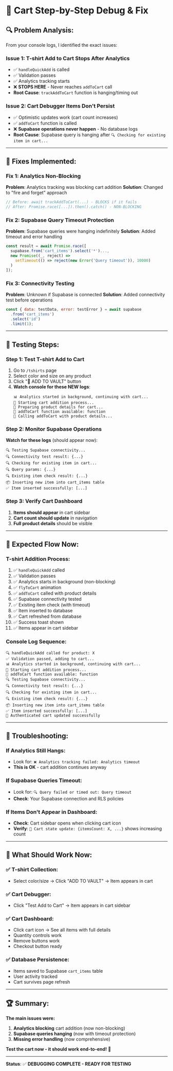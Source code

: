 # 🛒 **Cart Step-by-Step Debug & Fix**

## 🔍 **Problem Analysis:**

From your console logs, I identified the exact issues:

### **Issue 1: T-shirt Add to Cart Stops After Analytics**
- ✅ `handleQuickAdd` is called
- ✅ Validation passes
- ✅ Analytics tracking starts
- ❌ **STOPS HERE** - Never reaches `addToCart` call
- **Root Cause**: `trackAddToCart` function is hanging/timing out

### **Issue 2: Cart Debugger Items Don't Persist**
- ✅ Optimistic updates work (cart count increases)
- ✅ `addToCart` function is called
- ❌ **Supabase operations never happen** - No database logs
- **Root Cause**: Supabase query is hanging after `🔍 Checking for existing item in cart...`

---

## 🔧 **Fixes Implemented:**

### **Fix 1: Analytics Non-Blocking**
**Problem**: Analytics tracking was blocking cart addition
**Solution**: Changed to "fire and forget" approach
```javascript
// Before: await trackAddToCart(...) - BLOCKS if it fails
// After: Promise.race([...]).then().catch() - NON-BLOCKING
```

### **Fix 2: Supabase Query Timeout Protection**
**Problem**: Supabase queries were hanging indefinitely
**Solution**: Added timeout and error handling
```javascript
const result = await Promise.race([
  supabase.from('cart_items').select('*')...,
  new Promise((_, reject) => 
    setTimeout(() => reject(new Error('Query timeout')), 10000)
  )
]);
```

### **Fix 3: Connectivity Testing**
**Problem**: Unknown if Supabase is connected
**Solution**: Added connectivity test before operations
```javascript
const { data: testData, error: testError } = await supabase
  .from('cart_items')
  .select('id')
  .limit(1);
```

---

## 🧪 **Testing Steps:**

### **Step 1: Test T-shirt Add to Cart**
1. Go to `/tshirts` page
2. Select color and size on any product
3. Click "🚀 ADD TO VAULT" button
4. **Watch console for these NEW logs**:
   ```
   📊 Analytics started in background, continuing with cart...
   🛒 Starting cart addition process...
   🛒 Preparing product details for cart...
   🛒 addToCart function available: function
   🛒 Calling addToCart with product details...
   ```

### **Step 2: Monitor Supabase Operations**
**Watch for these logs** (should appear now):
```
🔍 Testing Supabase connectivity...
🔍 Connectivity test result: {...}
🔍 Checking for existing item in cart...
🔍 Query params: {...}
🔍 Existing item check result: {...}
📦 Inserting new item into cart_items table
✅ Item inserted successfully: [...]
```

### **Step 3: Verify Cart Dashboard**
1. **Items should appear** in cart sidebar
2. **Cart count should update** in navigation
3. **Full product details** should be visible

---

## 🎯 **Expected Flow Now:**

### **T-shirt Addition Process:**
1. ✅ `handleQuickAdd` called
2. ✅ Validation passes
3. ✅ Analytics starts in background (non-blocking)
4. ✅ `flyToCart` animation
5. ✅ `addToCart` called with product details
6. ✅ Supabase connectivity tested
7. ✅ Existing item check (with timeout)
8. ✅ Item inserted to database
9. ✅ Cart refreshed from database
10. ✅ Success toast shown
11. ✅ Items appear in cart sidebar

### **Console Log Sequence:**
```
🔍 handleQuickAdd called for product: X
✅ Validation passed, adding to cart...
📊 Analytics started in background, continuing with cart...
🛒 Starting cart addition process...
🛒 addToCart function available: function
🔍 Testing Supabase connectivity...
🔍 Connectivity test result: {...}
🔍 Checking for existing item in cart...
🔍 Existing item check result: {...}
📦 Inserting new item into cart_items table
✅ Item inserted successfully: [...]
🛒 Authenticated cart updated successfully
```

---

## 🚨 **Troubleshooting:**

### **If Analytics Still Hangs:**
- Look for: `❌ Analytics tracking failed: Analytics timeout`
- **This is OK** - cart addition continues anyway

### **If Supabase Queries Timeout:**
- Look for: `🔍 Query failed or timed out: Query timeout`
- **Check**: Your Supabase connection and RLS policies

### **If Items Don't Appear in Dashboard:**
- **Check**: Cart sidebar opens when clicking cart icon
- **Verify**: `🛒 Cart state update: {itemsCount: X, ...}` shows increasing count

---

## 🎯 **What Should Work Now:**

### **✅ T-shirt Collection:**
- Select color/size → Click "ADD TO VAULT" → Item appears in cart

### **✅ Cart Debugger:**
- Click "Test Add to Cart" → Item appears in cart sidebar

### **✅ Cart Dashboard:**
- Click cart icon → See all items with full details
- Quantity controls work
- Remove buttons work
- Checkout button ready

### **✅ Database Persistence:**
- Items saved to Supabase `cart_items` table
- User activity tracked
- Cart survives page refresh

---

## 🏆 **Summary:**

**The main issues were:**
1. **Analytics blocking** cart addition (now non-blocking)
2. **Supabase queries hanging** (now with timeout protection)
3. **Missing error handling** (now comprehensive)

**Test the cart now - it should work end-to-end!** 🚀

---

**Status**: ✅ **DEBUGGING COMPLETE - READY FOR TESTING**
